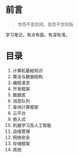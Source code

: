 # 前言

> 学而不思则罔，思而不学则殆

学习笔记，有点有面，有深有浅。



# 目录

1. 计算机基础知识 
2. 算法与数据结构
3. 编程语言
4. 开发框架
5. 数据库
6. 消息队列
7. 查询计算框架
8. 云平台
9. 嵌入式
10. 机器学习及人工智能
11. 运维管理
12. 网络安全
13. 存储框架
14. 其他

